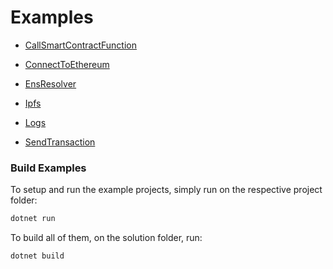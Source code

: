 # Examples


-  [CallSmartContractFunction](./CallSmartContractFunction/Program.cs)

-  [ConnectToEthereum](./ConnectToEthereum/Program.cs)

-  [EnsResolver](./EnsResolver/Program.cs)

-  [Ipfs](./Ipfs/Program.cs)

-  [Logs](./Logs/Program.cs)

-  [SendTransaction](./SendTransaction/Program.cs)
### Build Examples


To setup and run the example projects, simply run on the respective project folder:

```sh
dotnet run
```

To build all of them, on the solution folder, run:

```sh
dotnet build
```

